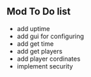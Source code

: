 ## Mod To Do list

 - add uptime
 - add gui for configuring 
 - add get time
 - add get players
 - add player cordinates
 - implement security
